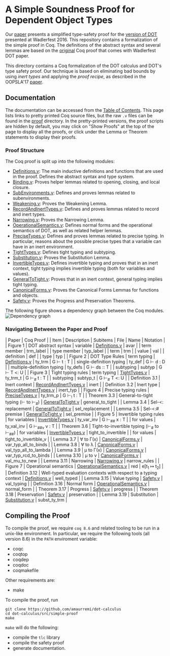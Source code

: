 # A Simple Soundness Proof for Dependent Object Types

Our [paper](https://plg.uwaterloo.ca/~olhotak/pubs/oopsla17.pdf) presents a simplified type-safety proof for the [version of DOT](https://infoscience.epfl.ch/record/215280) presented at Wadlerfest 2016. This repository contains a formalization of the simple proof in Coq. The definitions of the abstract syntax and several lemmas are based on the [original](https://github.com/samuelgruetter/dot-calculus/blob/master/dev/lf/dot_top_bot.v) Coq proof that comes with Wadlerfest DOT paper.

This directory contains a Coq formalization of the DOT calculus and DOT's type safety proof. Our technique is based on eliminating bad bounds by using *inert types* and applying the *proof recipe*, as described in the OOPSLA'17 [paper](https://plg.uwaterloo.ca/~olhotak/pubs/oopsla17.pdf).

## Documentation

The documentation can be accessed from the [Table of Contents](https://amaurremi.github.io/dot-calculus/src/simple-proof/doc/toc.html). This page lists links to pretty printed Coq source files, but the raw `.v` files can be found in the [proof](proof) directory. In the pretty-printed versions, the proof scripts are hidden by default, you may click on "Show Proofs" at the top of the page to display all the proofs, or click under the Lemma or Theorem statements to display their proofs.

### Proof Structure

The Coq proof is split up into the following modules:
  * [Definitions.v](https://amaurremi.github.io/dot-calculus/src/simple-proof/doc/Definitions.html): The main inductive definitions and functions that are used in the proof. Defines the abstract syntax and type system.
  * [Binding.v](https://amaurremi.github.io/dot-calculus/src/simple-proof/doc/Binding.html): Proves helper lemmas related to opening, closing, and local closure.
  * [SubEnvironments.v](SubEnvironments.v): Defines and proves lemmas related to subenvironments.
  * [Weakening.v](https://amaurremi.github.io/dot-calculus/src/simple-proof/doc/Weakening.html): Proves the Weakening Lemma.
  * [RecordAndInertTypes.v](https://amaurremi.github.io/dot-calculus/src/simple-proof/doc/RecordAndInertTypes.html): Defines and proves lemmas related to record and inert types.
  * [Narrowing.v](https://amaurremi.github.io/dot-calculus/src/simple-proof/doc/Narrowing.html): Proves the Narrowing Lemma.
  * [OperationalSemantics.v](https://amaurremi.github.io/dot-calculus/src/simple-proof/doc/OperationalSemantics.html): Defines normal forms and the operational semantics of DOT, as well as related helper lemmas.
  * [PreciseTypes.v](https://amaurremi.github.io/dot-calculus/src/simple-proof/doc/PreciseTypes.html): Defines and proves lemmas related to precise typing. In particular, reasons about the possible precise types that a variable can have in an inert environment.
  * [TightTypes.v](https://amaurremi.github.io/dot-calculus/src/simple-proof/doc/TightTypes.html): Defines tight typing and subtyping.
  * [Substitution.v](https://amaurremi.github.io/dot-calculus/src/simple-proof/doc/Substitution.html): Proves the Substitution Lemma.
  * [InvertibleTypes.v](https://amaurremi.github.io/dot-calculus/src/simple-proof/doc/InvertibleTypes.html): Defines invertible typing and proves that in an inert context, tight typing implies invertible typing (both for variables and values).
  * [GeneralToTight.v](https://amaurremi.github.io/dot-calculus/src/simple-proof/doc/GeneralToTight.html): Proves that in an inert context, general typing implies tight typing.
  * [CanonicalForms.v](https://amaurremi.github.io/dot-calculus/src/simple-proof/doc/CanonicalForms.html): Proves the Canonical Forms Lemmas for functions and objects.
  * [Safety.v](https://amaurremi.github.io/dot-calculus/src/simple-proof/doc/Safety.html): Proves the Progress and Preservation Theorems.

The following figure shows a dependency graph between the Coq modules.
![Dependency graph](https://amaurremi.github.io/dot-calculus/src/simple-proof/doc/graph.png)

### Navigating Between the Paper and Proof

| Paper
 | Coq Proof
 |
| Item | Description | Subitems | File | Name | Notation |
| Figure 1
 | DOT abstract syntax
 | variable | [Definitions.v](doc/Definitions.html) | avar |
| term member
 | trm_label |
| type member
 | typ_label |
| term | trm |
| value | val |
| definition | def |
| type | typ |
| Figure 2
 | DOT Type Rules
 | term typing
 | [Definitions.v](doc/Definitions.html) | ty_trm | G ⊢ t : T |
| single-definition typing | ty_def | G ⊢ d : D |
| multiple-definition typing | ty_defs | G ⊢ ds :: T |
| subtyping
 | subtyp | G ⊢ T <: U |
| Figure 3
 | Tight typing rules
 | term typing
 | [TightTypes.v](doc/TightTypes.html) | ty_trm_t | G ⊢<sub>#</sub> t : T |
| subtyping
 | subtyp_t | G ⊢<sub>#</sub> T <: U |
| Definition 3.1
 | Inert context
 | [RecordAndInertTypes.v](doc/RecordAndInertTypes.html) | inert |
| Definition 3.2
 | Inert type
 | [RecordAndInertTypes.v](doc/RecordAndInertTypes.html) | inert_typ |
| Figure 4
 | Precise typing rules
 | [PreciseTypes.v](doc/PreciseTypes.html) | ty_trm_p | G ⊢<sub>!</sub> t : T |
| Theorem 3.3
 | General-to-tight typing (⊢ to ⊢<sub>#</sub>) | [GeneralToTight.v](doc/GeneralToTight.html) | general_to_tight |
| Lemma 3.4
 | Sel-<: replacement | [GeneralToTight.v](doc/GeneralToTight.html)
 | sel_replacement |
| Lemma 3.5
 | Sel-<:# premise
 | [GeneralToTight.v](doc/GeneralToTight.html) | sel_premise |
| Figure 5
 | Invertible typing rules
 | for variables
 | [InvertibleTypes.v](doc/InvertibleTypes.html) | ty_var_inv | G ⊢<sub>##</sub> x : T |
| for values
 | ty_val_inv | G ⊢<sub>##v</sub> v : T |
| Theorem 3.6
 | Tight-to-invertible typing (⊢<sub>#</sub> to ⊢<sub>##</sub>) | for variables
 | [InvertibleTypes.v](doc/InvertibleTypes.html) | tight_to_invertible |
| for values
 | tight_to_invertible_v |
| Lemma 3.7
 | ∀ to Γ(x) | [CanonicalForms.v](doc/CanonicalForms.html) | var_typ_all_to_binds |
| Lemma 3.8
 | ∀ to λ | [CanonicalForms.v](doc/CanonicalForms.html) | val_typ_all_to_lambda |
| Lemma 3.9
 | μ to Γ(x) | [CanonicalForms.v](doc/CanonicalForms.html) | var_typ_rcd_to_binds |
| Lemma 3.10
 | μ to ν | [CanonicalForms.v](doc/CanonicalForms.html) | val_mu_to_new |
| Lemma 3.11
 | Narrowing | [Narrowing.v](doc/Narrowing.html) | narrow_rules
 |
| Figure 7
 | Operational semantics
 | [OperationalSemantics.v](doc/OperationalSemantics.html) | red | e[t<sub>1</sub> ↦ t<sub>2</sub>] |
| Definition 3.12
 | Well-typed evaluation contexts with respect to a typing context | [Definitions.v](doc/Definitions.html) | well_typed |
| Lemma 3.15
 | Value typing
 | [Safety.v](doc/Safety.html) | val_typing |
| Definition 3.16
 | Normal form | [OperationalSemantics.v](doc/OperationalSemantics.html) | normal_form |
| Theorem 3.17
 | Progress | [Safety.v](doc/Safety.html) | progress |
| Theorem 3.18
 | Preservation | [Safety.v](doc/Safety.html) | preservation |
| Lemma 3.19
 | Substitution | [Substitution.v](doc/Substitution.html) | subst_ty_trm |

## Compiling the Proof

To compile the proof, we require `coq 8.6` and related tooling to be run in a unix-like environment. In particular, we require the following tools (all version 8.6) in the `PATH` enviroment variable:
  * coqc
  * coqtop
  * coqdep
  * coqdoc
  * coqmakefile

Other requirements are:
  * make

To compile the proof, run

    git clone https://github.com/amaurremi/dot-calculus
    cd dot-calculus/src/simple-proof
    make

`make` will do the following:

- compile the `tlc` library
- compile the safety proof
- generate documentation.
